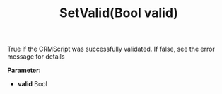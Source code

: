 ﻿---
uid: crmscript_ref_NSCRMScriptResult_SetValid
title: SetValid(Bool valid)
intellisense: NSCRMScriptResult.SetValid
keywords: NSCRMScriptResult, GetValid
so.topic: reference
---

True if the CRMScript was successfully validated. If false, see the error message for details

**Parameter:** 
 - **valid** Bool

